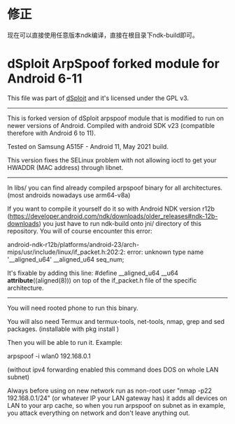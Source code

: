 
# 修正
  现在可以直接使用任意版本ndk编译，直接在根目录下ndk-build即可。

# dSploit ArpSpoof forked module for Android 6-11

This file was part of [dSploit](https://github.com/evilsocket/dsploit) and it's licensed under the GPL v3.

------------

This is forked version of dSploit arpspoof module that is modified to run on newer versions of Android. Compiled with android SDK v23 (compatible therefore with Android 6 to 11).

Tested on Samsung A515F - Android 11, May 2021 build.

This version fixes the SELinux problem with not allowing ioctl to get your HWADDR (MAC address) through libnet.

------------

In libs/ you can find already compiled arpspoof binary for all architectures. (most androids nowadays use arm64-v8a)

If you want to compile it yourself do it so with Android NDK version r12b (https://developer.android.com/ndk/downloads/older_releases#ndk-12b-downloads) you just have to run ndk-build onto jni/ directory of this repository. You will of course encounter this error:

android-ndk-r12b/platforms/android-23/arch-mips/usr/include/linux/if_packet.h:202:2: error: unknown type name '__aligned_u64'
  __aligned_u64 seq_num;


It's fixable by adding this line: 
#define __aligned_u64 __u64 __attribute__((aligned(8)))
on top of the if_packet.h file of the specific architecture.

------------

You will need rooted phone to run this binary.

You will also need Termux and termux-tools, net-tools, nmap, grep and sed packages. (installable with pkg install <package-name>)

Then you will be able to run it. Example:

arpspoof -i wlan0 192.168.0.1

(without ipv4 forwarding enabled this command does DOS on whole LAN subnet)

Always before using on new network run as non-root user "nmap -p22 192.168.0.1/24" (or whatever IP your LAN gateway has) it adds all devices on LAN to your arp cache, so when you run arpspoof on subnet as in example, you attack everything on network and don't leave anything out.
